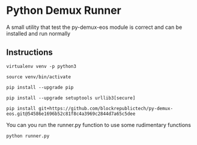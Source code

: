 # Python Demux Runner

A small utility that test the py-demux-eos module is correct and can be installed
and run normally

## Instructions

```
virtualenv venv -p python3

source venv/bin/activate

pip install --upgrade pip

pip install --upgrade setuptools urllib3[secure]

pip install git+https://github.com/blockrepublictech/py-demux-eos.git@54586e1696b52c81f8c4a3969c2844d7a65c5dee
```

You can you run the runner.py function to use some rudimentary functions

```
python runner.py
```
